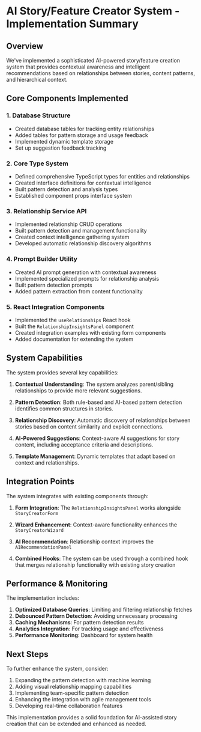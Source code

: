 # AI Story/Feature Creator System - Implementation Summary

## Overview

We've implemented a sophisticated AI-powered story/feature creation system that provides contextual awareness and intelligent recommendations based on relationships between stories, content patterns, and hierarchical context.

## Core Components Implemented

### 1. Database Structure
- Created database tables for tracking entity relationships
- Added tables for pattern storage and usage feedback
- Implemented dynamic template storage
- Set up suggestion feedback tracking

### 2. Core Type System
- Defined comprehensive TypeScript types for entities and relationships
- Created interface definitions for contextual intelligence
- Built pattern detection and analysis types
- Established component props interface system

### 3. Relationship Service API
- Implemented relationship CRUD operations
- Built pattern detection and management functionality
- Created context intelligence gathering system
- Developed automatic relationship discovery algorithms

### 4. Prompt Builder Utility
- Created AI prompt generation with contextual awareness
- Implemented specialized prompts for relationship analysis
- Built pattern detection prompts
- Added pattern extraction from content functionality

### 5. React Integration Components
- Implemented the `useRelationships` React hook
- Built the `RelationshipInsightsPanel` component
- Created integration examples with existing form components
- Added documentation for extending the system

## System Capabilities

The system provides several key capabilities:

1. **Contextual Understanding**: The system analyzes parent/sibling relationships to provide more relevant suggestions.

2. **Pattern Detection**: Both rule-based and AI-based pattern detection identifies common structures in stories.

3. **Relationship Discovery**: Automatic discovery of relationships between stories based on content similarity and explicit connections.

4. **AI-Powered Suggestions**: Context-aware AI suggestions for story content, including acceptance criteria and descriptions.

5. **Template Management**: Dynamic templates that adapt based on context and relationships.

## Integration Points

The system integrates with existing components through:

1. **Form Integration**: The `RelationshipInsightsPanel` works alongside `StoryCreatorForm`

2. **Wizard Enhancement**: Context-aware functionality enhances the `StoryCreatorWizard`

3. **AI Recommendation**: Relationship context improves the `AIRecommendationPanel`

4. **Combined Hooks**: The system can be used through a combined hook that merges relationship functionality with existing story creation

## Performance & Monitoring

The implementation includes:

1. **Optimized Database Queries**: Limiting and filtering relationship fetches
2. **Debounced Pattern Detection**: Avoiding unnecessary processing
3. **Caching Mechanisms**: For pattern detection results
4. **Analytics Integration**: For tracking usage and effectiveness
5. **Performance Monitoring**: Dashboard for system health

## Next Steps

To further enhance the system, consider:

1. Expanding the pattern detection with machine learning
2. Adding visual relationship mapping capabilities
3. Implementing team-specific pattern detection
4. Enhancing the integration with agile management tools
5. Developing real-time collaboration features

This implementation provides a solid foundation for AI-assisted story creation that can be extended and enhanced as needed.
